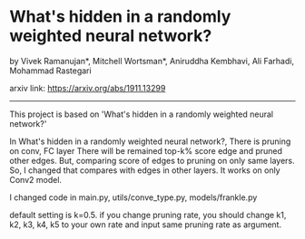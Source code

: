 # What's hidden in a randomly weighted neural network?

by Vivek Ramanujan*, Mitchell Wortsman*, Aniruddha Kembhavi, Ali Farhadi, Mohammad Rastegari

arxiv link: https://arxiv.org/abs/1911.13299

--------------------------------------------------------------------------------------------
This project is based on 'What's hidden in a randomly weighted neural network?'

In What's hidden in a randomly weighted neural network?, There is pruning on conv, FC layer
There will be remained top-k% score edge and pruned other edges.
But, comparing score of edges to pruning on only same layers.
So, I changed that compares with edges in other layers.
It works on only Conv2 model.

I changed code in main.py, utils/conve_type.py, models/frankle.py

default setting is k=0.5. if you change pruning rate, you should change k1, k2, k3, k4, k5 to your own rate and input same pruning rate as argument.
